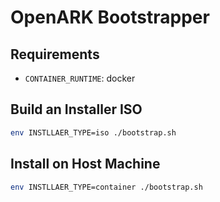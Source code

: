 # OpenARK Bootstrapper

## Requirements

* `CONTAINER_RUNTIME`: docker

## Build an Installer ISO

```bash
env INSTLLAER_TYPE=iso ./bootstrap.sh
```

## Install on Host Machine

```bash
env INSTLLAER_TYPE=container ./bootstrap.sh
```
